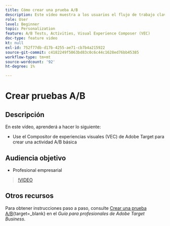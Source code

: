 ```yaml
---
title: Cómo crear una prueba A/B
description: Este vídeo muestra a los usuarios el flujo de trabajo clave para crear actividades A/B en Adobe Target. Vea este vídeo para aprender a crear una actividad A/B básica con el Compositor de experiencias visuales (VEC).
role: User
level: Beginner
topic: Personalization
feature: A/B Tests, Activities, Visual Experience Composer (VEC)
doc-type: feature video
kt: null
exl-id: 752f77db-d17b-4255-ae71-cb7b4a215922
source-git-commit: c4182249f5063bd83c0c6c44c1628ed76bb45385
workflow-type: tm+mt
source-wordcount: '92'
ht-degree: 1%

---
```


# Crear pruebas A/B

## Descripción

En este vídeo, aprenderá a hacer lo siguiente:

* Use el Compositor de experiencias visuales (VEC) de Adobe Target para crear una actividad A/B básica

## Audiencia objetivo

* Profesional empresarial

>[!VIDEO](https://video.tv.adobe.com/v/17391/?quality=12)

## Otros recursos

Para obtener instrucciones paso a paso, consulte [Crear una prueba A/B](https://experienceleague.adobe.com/docs/target/using/activities/abtest/create/test-create-ab.html){target=_blank} en el *Guía para profesionales de Adobe Target Business*.
